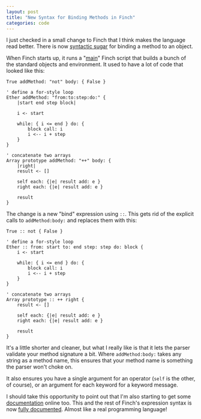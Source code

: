 ```yaml
---
layout: post
title: "New Syntax for Binding Methods in Finch"
categories: code
---
```

I just checked in a small change to Finch that I think makes the language read
better. There is now [syntactic sugar](http://en.wikipedia.org/wiki/Syntactic_sugar) for binding a method to an object.

When Finch starts up, it runs a "[main](http://bitbucket.org/munificent/finch/src/tip/base/main.fin)" Finch script that builds a bunch of the standard objects and environment. It used to have a lot of code that looked like this:

```finch
True addMethod: "not" body: { False }

' define a for-style loop
Ether addMethod: "from:to:step:do:" {
    |start end step block|

    i <- start

    while: { i <= end } do: {
        block call: i
        i <-- i + step
    }
}

' concatenate two arrays
Array prototype addMethod: "++" body: {
    |right|
    result <- []

    self each: {|e| result add: e }
    right each: {|e| result add: e }

    result
}
```

The change is a new "bind" expression using `::`. This gets rid of the
explicit calls to `addMethod:body:` and replaces them with this:

```finch
True :: not { False }

' define a for-style loop
Ether :: from: start to: end step: step do: block {
    i <- start

    while: { i <= end } do: {
        block call: i
        i <-- i + step
    }
}

' concatenate two arrays
Array prototype :: ++ right {
    result <- []

    self each: {|e| result add: e }
    right each: {|e| result add: e }

    result
}
```

It's a little shorter and cleaner, but what I really like is that it lets the
parser validate your method signature a bit. Where `addMethod:body:` takes any
string as a method name, this ensures that your method name is something the
parser won't choke on.

It also ensures you have a single argument for an operator (`self` is the
other, of course), or an argument for each keyword for a keyword message.

I should take this opportunity to point out that I'm also starting to get some
[documentation](http://finch.stuffwithstuff.com/) online too. This and the rest of Finch's expression syntax is now [fully documented](http://finch.stuffwithstuff.com/expressions.html). Almost like a real programming language!
